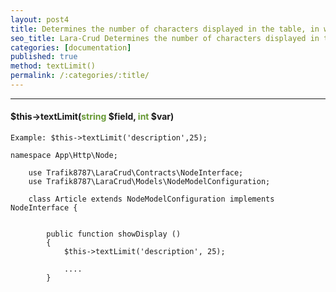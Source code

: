 ```yaml
---
layout: post4
title: Determines the number of characters displayed in the table, in which case the string ends. The call works only in the showDisplay() method
seo_title: Lara-Crud Determines the number of characters displayed in the table, in which case the string ends. The call works only in the showDisplay method textLimit()
categories: [documentation]
published: true
method: textLimit()
permalink: /:categories/:title/
---
```


---

#### $this->textLimit(<span style="color: #693">string</span> $field, <span style="color: #693">int</span> $var)


`
Example:
$this->textLimit('description',25);
`

    namespace App\Http\Node;
    
        use Trafik8787\LaraCrud\Contracts\NodeInterface;
        use Trafik8787\LaraCrud\Models\NodeModelConfiguration;
        
        class Article extends NodeModelConfiguration implements NodeInterface {
        
        
            public function showDisplay ()
            {
                $this->textLimit('description', 25);
                
                ....
            }
            

